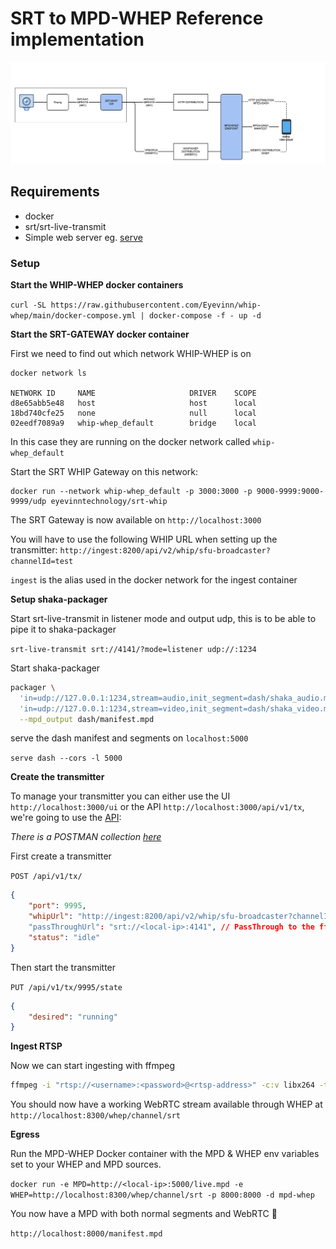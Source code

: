 # SRT to MPD-WHEP Reference implementation

![](./assets/diagram.png)

## Requirements
- docker
- srt/srt-live-transmit
- Simple web server eg. [serve](https://www.npmjs.com/package/serve)

### Setup

**Start the WHIP-WHEP docker containers**

`curl -SL https://raw.githubusercontent.com/Eyevinn/whip-whep/main/docker-compose.yml | docker-compose -f - up -d`

**Start the SRT-GATEWAY docker container** 

First we need to find out which network WHIP-WHEP is on

```
docker network ls

NETWORK ID     NAME                     DRIVER    SCOPE
d8e65abb5e48   host                     host      local
18bd740cfe25   none                     null      local
02eedf7089a9   whip-whep_default        bridge    local
```

In this case they are running on the docker network called `whip-whep_default`

Start the SRT WHIP Gateway on this network:

```
docker run --network whip-whep_default -p 3000:3000 -p 9000-9999:9000-9999/udp eyevinntechnology/srt-whip
```

The SRT Gateway is now available on `http://localhost:3000`

You will have to use the following WHIP URL when setting up the transmitter: `http://ingest:8200/api/v2/whip/sfu-broadcaster?channelId=test`

`ingest` is the alias used in the docker network for the ingest container

**Setup shaka-packager**

Start srt-live-transmit in listener mode and output udp, this is to be able to pipe it to shaka-packager

`srt-live-transmit srt://4141/?mode=listener udp://:1234`

Start shaka-packager

```sh
packager \
  'in=udp://127.0.0.1:1234,stream=audio,init_segment=dash/shaka_audio.mp4,segment_template=dash/shaka_audio_$Number$.m4s' \
  'in=udp://127.0.0.1:1234,stream=video,init_segment=dash/shaka_video.mp4,segment_template=dash/shaka_video_$Number$.m4s' \
  --mpd_output dash/manifest.mpd
```

serve the dash manifest and segments on `localhost:5000`

`serve dash --cors -l 5000`

**Create the transmitter**

To manage your transmitter you can either use the UI `http://localhost:3000/ui` or the API `http://localhost:3000/api/v1/tx`, we're going to use the [API](http://localhost:3000/api/docs/):

*There is a POSTMAN collection [here](https://github.com/Eyevinn/srt-whip-gateway/blob/main/docs/SRT-GATEWAY.postman_collection.json)*

First create a transmitter

`POST /api/v1/tx/` 

```json
{
    "port": 9995,
    "whipUrl": "http://ingest:8200/api/v2/whip/sfu-broadcaster?channelId=srt", // ingest:8200 referes to the WHIP docker container
    "passThroughUrl": "srt://<local-ip>:4141", // PassThrough to the ffmpeg instance that will produce the MPEG-DASH manifest
    "status": "idle"
}
```

Then start the transmitter

`PUT /api/v1/tx/9995/state`

```json
{
    "desired": "running"
}
```

**Ingest RTSP**

Now we can start ingesting with ffmpeg
  
```sh
ffmpeg -i "rtsp://<username>:<password>@<rtsp-address>" -c:v libx264 -tune zerolatency -preset ultrafast -c:a aac -f mpegts "srt://localhost:9995"
```

You should now have a working WebRTC stream available through WHEP at `http://localhost:8300/whep/channel/srt`

**Egress**

Run the MPD-WHEP Docker container with the MPD & WHEP env variables set to your WHEP and MPD sources.

`docker run -e MPD=http://<local-ip>:5000/live.mpd -e WHEP=http://localhost:8300/whep/channel/srt -p 8000:8000 -d mpd-whep`

You now have a MPD with both normal segments and WebRTC 🙌

`http://localhost:8000/manifest.mpd`
